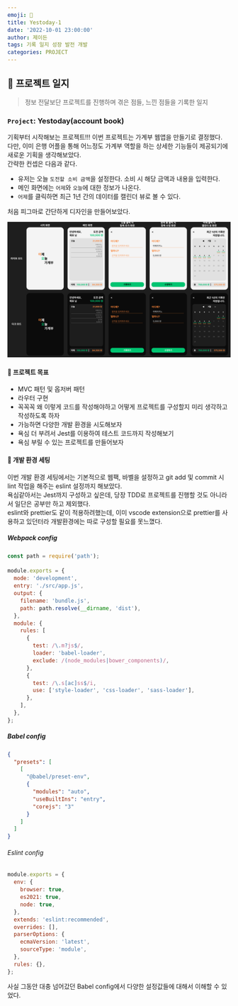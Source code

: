 ```yaml
---
emoji: 🔨
title: Yestoday-1
date: '2022-10-01 23:00:00'
author: 제이든
tags: 기록 일지 성장 발전 개발
categories: PROJECT
---
```


## 🔨 프로젝트 일지

> 정보 전달보단 프로젝트를 진행하며 겪은 점들, 느낀 점들을 기록한 일지

### `Project`: Yestoday(account book)

기획부터 시작해보는 프로젝트!!! 이번 프로젝트는 가계부 웹앱을 만들기로 결정했다.<br/>
다만, 이미 은행 어플을 통해 어느정도 가계부 역할을 하는 상세한 기능들이 제공되기에 새로운 기획을 생각해보았다.<br/>
간략한 컨셉은 다음과 같다.

- 유저는 오늘 `도전할 소비 금액`을 설정한다. 소비 시 해당 금액과 내용을 입력한다.
- 메인 화면에는 `어제`와 `오늘`에 대한 정보가 나온다.
- `어제`를 클릭하면 최근 1년 간의 데이터를 캘린더 뷰로 볼 수 있다.

처음 피그마로 간단하게 디자인을 만들어보았다.

![yestoday](./src/yestoday-figma.png)

#### 🦾 프로젝트 목표

- MVC 패턴 및 옵저버 패턴
- 라우터 구현
- 꼭꼭꼭 왜 이렇게 코드를 작성해야하고 어떻게 프로젝트를 구성할지 미리 생각하고 작성하도록 하자
- 가능하면 다양한 개발 환경을 시도해보자
- 욕심 더 부려서 Jest를 이용하여 테스트 코드까지 작성해보기
- 욕심 부릴 수 있는 프로젝트를 만들어보자

#### 🤩 개발 환경 세팅

이번 개발 환경 세팅에서는 기본적으로 웹팩, 바벨을 설정하고 git add 및 commit 시 lint 작업을 해주는 eslint 설정까지 해보았다.<br/>
욕심같아서는 Jest까지 구성하고 싶은데, 당장 TDD로 프로젝트를 진행할 것도 아니라서 일단은 공부만 하고 제외했다.<br/>
eslint와 prettier도 같이 적용하려했는데, 이미 vscode extension으로 prettier를 사용하고 있던터라 개발환경에는 따로 구성할 필요를 못느꼈다.

##### Webpack config

```js
const path = require('path');

module.exports = {
  mode: 'development',
  entry: './src/app.js',
  output: {
    filename: 'bundle.js',
    path: path.resolve(__dirname, 'dist'),
  },
  module: {
    rules: [
      {
        test: /\.m?js$/,
        loader: 'babel-loader',
        exclude: /(node_modules|bower_components)/,
      },
      {
        test: /\.s[ac]ss$/i,
        use: ['style-loader', 'css-loader', 'sass-loader'],
      },
    ],
  },
};
```

##### Babel config

```json
{
  "presets": [
    [
      "@babel/preset-env",
      {
        "modules": "auto",
        "useBuiltIns": "entry",
        "corejs": "3"
      }
    ]
  ]
}
```

###### Eslint config

```js
module.exports = {
  env: {
    browser: true,
    es2021: true,
    node: true,
  },
  extends: 'eslint:recommended',
  overrides: [],
  parserOptions: {
    ecmaVersion: 'latest',
    sourceType: 'module',
  },
  rules: {},
};
```

사실 그동안 대충 넘어갔던 Babel config에서 다양한 설정값들에 대해서 이해할 수 있었다.

```toc

```
